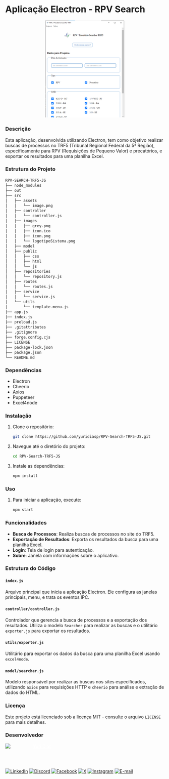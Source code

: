 # Aplicação Electron - RPV Search

<div align="center">
    <img width=250 src="./src/assets/image.png" />
</div>

### Descrição
Esta aplicação, desenvolvida utilizando Electron, tem como objetivo realizar buscas de processos no TRF5 (Tribunal Regional Federal da 5ª Região), especificamente para RPV (Requisições de Pequeno Valor) e precatórios, e exportar os resultados para uma planilha Excel.

### Estrutura do Projeto
```
RPV-SEARCH-TRF5-JS
├── node_modules
├── out
├── src
│   ├── assets
│   │   └── image.png
│   ├── controller
│   │   └── controller.js
│   ├── images
│   │   ├── grey.png
│   │   ├── icon.ico
│   │   ├── icon.png
│   │   └── logotipoSistema.png
│   ├── model
│   ├── public
│   │   ├── css
│   │   ├── html
│   │   └── js
│   ├── repositories
│   │   └── repository.js
│   ├── routes
│   │   └── routes.js
│   ├── service
│   │   └── service.js
│   └── utils
│       └── template-menu.js
├── app.js
├── index.js
├── preload.js
├── .gitattributes
├── .gitignore
├── forge.config.cjs
├── LICENSE
├── package-lock.json
├── package.json
└── README.md
```

### Dependências
- Electron
- Cheerio
- Axios
- Puppeteer
- Excel4node

### Instalação
1. Clone o repositório:
    ```bash
    git clone https://github.com/yuridiasp/RPV-Search-TRF5-JS.git
    ```
2. Navegue até o diretório do projeto:
    ```bash
    cd RPV-Search-TRF5-JS
    ```
3. Instale as dependências:
    ```bash
    npm install
    ```

### Uso
1. Para iniciar a aplicação, execute:
    ```bash
    npm start
    ```

### Funcionalidades
- **Busca de Processos**: Realiza buscas de processos no site do TRF5.
- **Exportação de Resultados**: Exporta os resultados da busca para uma planilha Excel.
- **Login**: Tela de login para autenticação.
- **Sobre**: Janela com informações sobre o aplicativo.

### Estrutura do Código

#### `index.js`
Arquivo principal que inicia a aplicação Electron. Ele configura as janelas principais, menu, e trata os eventos IPC.

#### `controller/controller.js`
Controlador que gerencia a busca de processos e a exportação dos resultados. Utiliza o modelo `Searcher` para realizar as buscas e o utilitário `exporter.js` para exportar os resultados.

#### `utils/exporter.js`
Utilitário para exportar os dados da busca para uma planilha Excel usando `excel4node`.

#### `model/searcher.js`
Modelo responsável por realizar as buscas nos sites especificados, utilizando `axios` para requisições HTTP e `cheerio` para análise e extração de dados do HTML.


### Licença
Este projeto está licenciado sob a licença MIT - consulte o arquivo `LICENSE` para mais detalhes.

### Desenvolvedor

<p>
    <a href="https://github.com/yuridiasp">
        <img
          align=left
          margin=10
          width=80
          src="https://avatars.githubusercontent.com/u/81938754?v=4"
        />
    </a>
      <p>
        <p>&nbsp&nbsp<a style="color: white;" href="https://github.com/yuridiasp">Yuri Dias</a><br>
        &nbsp&nbsp&nbsp
    </p>
</p>

<br>

[![LinkedIn](https://img.shields.io/badge/LinkedIn-0077B5?style=for-the-badge&logo=linkedin&logoColor=white)](https://www.linkedin.com/in/yuridiasp/) [![Discord](https://img.shields.io/badge/Discord-7289DA?style=for-the-badge&logo=discord&logoColor=white)](https://discord.com/channels/@yuridiasp/) [![Facebook](https://img.shields.io/badge/Facebook-1877F2?style=for-the-badge&logo=facebook&logoColor=white)](https://www.facebook.com/yuri.dias.7739/) [![X](https://img.shields.io/badge/X-000?style=for-the-badge&logo=x)](https://x.com/YuriDias_P) [![Instagram](https://img.shields.io/badge/-Instagram-%23E4405F?style=for-the-badge&logo=instagram&logoColor=white)](https://www.instagram.com/yuridiasp/) [![E-mail](https://img.shields.io/badge/-Email-000?style=for-the-badge&logo=microsoft-outlook&logoColor=007BFF)](mailto:yuristardias@hotmail.com)
